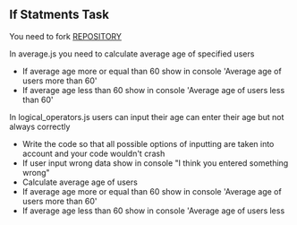 ## If Statments Task

You need to fork [REPOSITORY](https://github.com/naiteparak/If-statments-task)

In average.js you need to calculate average age of specified users

+ If average age more or equal than 60 show in console 'Average age of users more than 60'
+ If average age less than 60 show in console 'Average age of users less than 60'

In logical_operators.js users can input their age can enter their age but not always correctly

+ Write the code so that all possible options of inputting are taken into account and your code wouldn't crash
+ If user input wrong data show in console "I think you entered something wrong"
+ Calculate average age of users
+ If average age more or equal than 60 show in console 'Average age of users more than 60'
+ If average age less than 60 show in console 'Average age of users less

